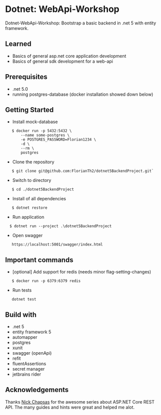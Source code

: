 # Dotnet: WebApi-Workshop
Dotnet-WebApi-Workshop: Bootstrap a basic backend in .net 5 with entity framework.

## Learned
 - Basics of general asp.net core application development
 - Basics of general sdk development for a web-api

## Prerequisites
 - .net 5.0
 - running postgres-database (docker installation showed down below)

## Getting Started

 - Install mock-database
 ```
    $ docker run -p 5432:5432 \
        --name some-postgres \
        -e POSTGRES_PASSWORD=Florian1234 \
        -d \
        --rm \
        postgres
 ```

 - Clone the repository

 ```
    $ git clone git@github.com:FlorianTh2/dotnet5BackendProject.git`
 ```

 - Switch to directory
 
 ```
    $ cd ./dotnet5BackendProject
 ```

 - Install of all dependencies
 
 ```
    $ dotnet restore
 ```

 - Run application
 
 ```
   $ dotnet run --project .\dotnet5BackendProject
 ```

 - Open swagger
 
 ```
    https://localhost:5001/swagger/index.html
 ``` 
 
 

## Important commands
 - [optional] Add support for redis (needs minor flag-setting-changes)
 
 ```
    $ docker run -p 6379:6379 redis
 ```

 - Run tests
  
 ```
    dotnet test
 ```

## Build with
 - .net 5
 - entity framework 5
 - automapper
 - postgres
 - xunit
 - swagger (openApi)
 - refit
 - fluentAssertions
 - secret manager
 - jetbrains rider
 

## Acknowledgements
Thanks [Nick Chapsas] for the awesome series about ASP.NET Core REST API. The many guides and hints were great and helped me alot.

[Nick Chapsas]: https://www.youtube.com/user/ElfocrashDev
